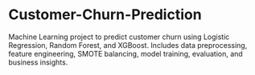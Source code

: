 # Customer-Churn-Prediction
Machine Learning project to predict customer churn using Logistic Regression, Random Forest, and XGBoost. Includes data preprocessing, feature engineering, SMOTE balancing, model training, evaluation, and business insights.
